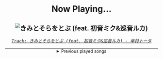 <div align="center"> 
<h1>Now Playing...</h1>

![きみとそらをとぶ (feat. 初音ミク&巡音ルカ)](https://i.scdn.co/image/ab67616d00001e02e9f56eb746b0f0d17cce81c3)
--
_<samp><a href="https://open.spotify.com/track/5dySAFu6j5IrfIIQcekN47">Track: きみとそらをとぶ (feat. 初音ミク&巡音ルカ) - 傘村トータ</a></samp>_

<div style="border: 1px #4B5054 solid"></div>
<details>
  <summary>
    Previous played songs
  </summary>
  <table>
    <thead>
      <tr>
        <th>
          Artist
        </th>
        <th>
          Song
        </th>
        <th>
          Link
        </th>
      </tr>
    </thead>
    <tbody>
      <tr><td>傘村トータ</td><td>きみとそらをとぶ (feat. 初音ミク&巡音ルカ)</td><td><a href="https://open.spotify.com/track/5dySAFu6j5IrfIIQcekN47">https://open.spotify.com/track/5dySAFu6j5IrfIIQcekN47</a></td></tr><tr><td>cosMo@Bousou-P</td><td>戦闘！初音ミク (feat. 初音ミク)</td><td><a href="https://open.spotify.com/track/2OaTodbYBeJro9FArdCCeG">https://open.spotify.com/track/2OaTodbYBeJro9FArdCCeG</a></td></tr><tr><td>PinocchioP</td><td>ポケットのモンスター (feat. 初音ミク)</td><td><a href="https://open.spotify.com/track/164JMtlCerJvMQPSDi5GDb">https://open.spotify.com/track/164JMtlCerJvMQPSDi5GDb</a></td></tr><tr><td>Mitchie M</td><td>ミライどんなだろう (feat. 初音ミク)</td><td><a href="https://open.spotify.com/track/5Yi76YNCI6gav37aKqZugz">https://open.spotify.com/track/5Yi76YNCI6gav37aKqZugz</a></td></tr><tr><td>稲葉曇</td><td>電気予報 (feat. 初音ミク)</td><td><a href="https://open.spotify.com/track/35sayLCpOsy7aCAp8sppG1">https://open.spotify.com/track/35sayLCpOsy7aCAp8sppG1</a></td></tr><tr><td>DECO*27</td><td>ボルテッカー</td><td><a href="https://open.spotify.com/track/4gxNIT5mQRjZ1jzePsF3Ud">https://open.spotify.com/track/4gxNIT5mQRjZ1jzePsF3Ud</a></td></tr><tr><td>Giga</td><td>ガッチュー！ (feat. 初音ミク&鏡音リン&鏡音レン)</td><td><a href="https://open.spotify.com/track/1jvRRj23Uwk5hr0UcCVn5V">https://open.spotify.com/track/1jvRRj23Uwk5hr0UcCVn5V</a></td></tr><tr><td>Hatsune Miku</td><td>JUVENILE</td><td><a href="https://open.spotify.com/track/44c0Lta1UEQ4gUDGjZaq9T">https://open.spotify.com/track/44c0Lta1UEQ4gUDGjZaq9T</a></td></tr><tr><td>Twinfield</td><td>Bubble×Kidz! (feat. 鏡音リン&鏡音レン)</td><td><a href="https://open.spotify.com/track/68s9uYSOddgEIy9OmSrINY">https://open.spotify.com/track/68s9uYSOddgEIy9OmSrINY</a></td></tr><tr><td>Twinfield</td><td>A.D.P (feat. 初音ミク&巡音ルカ)</td><td><a href="https://open.spotify.com/track/36LCkZ6vBe7mbUCvBZ0Ldy">https://open.spotify.com/track/36LCkZ6vBe7mbUCvBZ0Ldy</a></td></tr><tr><td>Ashnikko</td><td>Daisy 2.0 (feat. Hatsune Miku)</td><td><a href="https://open.spotify.com/track/0s8RXkQW9lwGEV6WlG8KDq">https://open.spotify.com/track/0s8RXkQW9lwGEV6WlG8KDq</a></td></tr><tr><td>Sergei Prokofiev</td><td>Symphony No. 3 in C Minor, Op. 44: III. Allegro agitato - Allegretto</td><td><a href="https://open.spotify.com/track/2cu7uUvSqSI5I7HhRhSVUD">https://open.spotify.com/track/2cu7uUvSqSI5I7HhRhSVUD</a></td></tr><tr><td>Sergei Prokofiev</td><td>Symphony No. 3 in C Minor, Op. 44: II. Andante</td><td><a href="https://open.spotify.com/track/0eZ5iL9gq8eeXEeKXbL7Ej">https://open.spotify.com/track/0eZ5iL9gq8eeXEeKXbL7Ej</a></td></tr><tr><td>Sergei Prokofiev</td><td>Symphony No. 3 in C Minor, Op. 44: I. Moderato</td><td><a href="https://open.spotify.com/track/6eiTup5jb5brSuPEkGC9FK">https://open.spotify.com/track/6eiTup5jb5brSuPEkGC9FK</a></td></tr><tr><td>Sean Paul</td><td>Tender Tender</td><td><a href="https://open.spotify.com/track/6RCY2rQkUFt1LkWH5PHVtq">https://open.spotify.com/track/6RCY2rQkUFt1LkWH5PHVtq</a></td></tr><tr><td>Feid</td><td>Niña Bonita</td><td><a href="https://open.spotify.com/track/4VPoFy002PwspvctfYP6zx">https://open.spotify.com/track/4VPoFy002PwspvctfYP6zx</a></td></tr><tr><td>Sean Paul</td><td>Get Busy</td><td><a href="https://open.spotify.com/track/6bK9BH9Ts8Gj5JFvnQkzak">https://open.spotify.com/track/6bK9BH9Ts8Gj5JFvnQkzak</a></td></tr><tr><td>Sean Paul</td><td>Temperature</td><td><a href="https://open.spotify.com/track/0k2GOhqsrxDTAbFFSdNJjT">https://open.spotify.com/track/0k2GOhqsrxDTAbFFSdNJjT</a></td></tr><tr><td>Disturbed</td><td>Façade</td><td><a href="https://open.spotify.com/track/4uxh8UgysQrm5jUfIMNeJb">https://open.spotify.com/track/4uxh8UgysQrm5jUfIMNeJb</a></td></tr><tr><td>Disturbed</td><td>Legion of Monsters</td><td><a href="https://open.spotify.com/track/0NOh9M0tIGappRjE5oVaUc">https://open.spotify.com/track/0NOh9M0tIGappRjE5oVaUc</a></td></tr>
    </tbody>
  </table>
</details>

</div>
